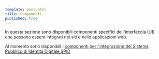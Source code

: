 ```yaml
---
template: post.html
title: Componenti
published: true
---
```


In questa sezione sono disponibili componenti specifici dell'interfaccia (UI)
che possono essere integrati nei siti e nelle applicazioni web.
 
Al momento sono disponibili i [componenti per l’integrazione del Sistema Pubblico 
di Identità Digitale SPID](linee-guida/componenti/spid)
